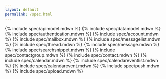 ```yaml
---
layout: default
permalink: /spec.html
---
```


{% include spec/apimodel.mdwn %}
{% include spec/datamodel.mdwn %}
{% include spec/authentication.mdwn %}
{% include spec/account.mdwn %}
{% include spec/mailbox.mdwn %}
{% include spec/messagelist.mdwn %}
{% include spec/thread.mdwn %}
{% include spec/message.mdwn %}
{% include spec/searchsnippet.mdwn %}
{% include spec/contactgroup.mdwn %}
{% include spec/contact.mdwn %}
{% include spec/calendar.mdwn %}
{% include spec/calendareventlist.mdwn %}
{% include spec/calendarevent.mdwn %}
{% include spec/push.mdwn %}
{% include spec/upload.mdwn %}
